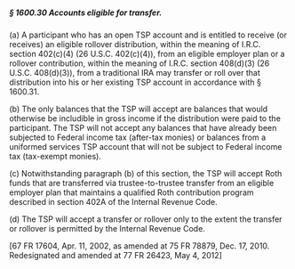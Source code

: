 ##### § 1600.30 Accounts eligible for transfer. #####

(a) A participant who has an open TSP account and is entitled to receive (or receives) an eligible rollover distribution, within the meaning of I.R.C. section 402(c)(4) (26 U.S.C. 402(c)(4)), from an eligible employer plan or a rollover contribution, within the meaning of I.R.C. section 408(d)(3) (26 U.S.C. 408(d)(3)), from a traditional IRA may transfer or roll over that distribution into his or her existing TSP account in accordance with § 1600.31.

(b) The only balances that the TSP will accept are balances that would otherwise be includible in gross income if the distribution were paid to the participant. The TSP will not accept any balances that have already been subjected to Federal income tax (after-tax monies) or balances from a uniformed services TSP account that will not be subject to Federal income tax (tax-exempt monies).

(c) Notwithstanding paragraph (b) of this section, the TSP will accept Roth funds that are transferred via trustee-to-trustee transfer from an eligible employer plan that maintains a qualified Roth contribution program described in section 402A of the Internal Revenue Code.

(d) The TSP will accept a transfer or rollover only to the extent the transfer or rollover is permitted by the Internal Revenue Code.

[67 FR 17604, Apr. 11, 2002, as amended at 75 FR 78879, Dec. 17, 2010. Redesignated and amended at 77 FR 26423, May 4, 2012]
